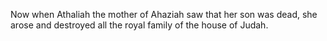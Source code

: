 Now when Athaliah the mother of Ahaziah saw that her son was dead, she arose and destroyed all the royal family of the house of Judah.

